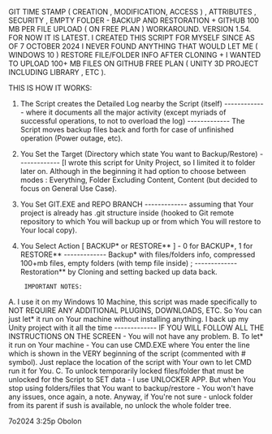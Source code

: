 GIT TIME STAMP ( CREATION , MODIFICATION, ACCESS ) , ATTRIBUTES , SECURITY , EMPTY FOLDER - BACKUP AND RESTORATION + GITHUB 100 MB PER FILE UPLOAD ( ON FREE PLAN ) WORKAROUND. VERSION 1.54. FOR NOW IT IS LATEST.
I CREATED THIS SCRIPT FOR MYSELF SINCE AS OF 7 OCTOBER 2024 I NEVER FOUND ANYTHING THAT WOULD LET ME ( WINDOWS 10 ) RESTORE FILE/FOLDER INFO AFTER CLONING + I WANTED TO UPLOAD 100+ MB FILES ON GITHUB FREE PLAN ( UNITY 3D PROJECT INCLUDING LIBRARY , ETC ).

THIS IS HOW IT WORKS:

1. The Script creates the Detailed Log nearby the Script (itself) ------------- where it documents all the major activity (except myriads of successful operations, to not to overload the log) ------------- The Script moves backup files back and forth for case of unfinished operation (Power outage, etc).
2. You Set the Target (Directory which state You want to Backup/Restore) ------------- [I wrote this script for Unity Project, so I limited it to folder later on. Although in the beginning it had option to choose between modes : Everything, Folder Excluding Content, Content (but decided to focus on General Use Case).
3. You Set GIT.EXE and REPO BRANCH ------------- assuming that Your project is already has .git structure inside (hooked to Git remote repository to which You will backup up or from which You will restore to Your local copy).
4. You Select Action [ BACKUP* or RESTORE** ] - 0 for BACKUP*, 1 for RESTORE** ------------- Backup* with files/folders info, compressed 100+mb files, empty folders (with temp file inside) ; ------------- Restoration** by Cloning and setting backed up data back.

        IMPORTANT NOTES:
  A. I use it on my Windows 10 Machine, this script was made specifically to NOT REQUIRE ANY ADDITIONAL PLUGINS, DOWNLOADS, ETC. So You can just let* it run on Your machine without installing anything. I back up my Unity project with it all the time  ------------- IF YOU WILL FOLLOW ALL THE INSTRUCTIONS ON THE SCREEN - You will not have any problem.
  B. To let* it run on Your machine - You can use CMD.EXE where You enter the line which is shown in the VERY beginning of the script (commented with # symbol). Just replace the location of the script with Your own to let CMD run it for You.
  C. To unlock temporarily locked files/folder that must be unlocked for the Script to SET data - I use UNLOCKER APP. But when You stop using folders/files that You want to backup/restore - You won't have any issues, once again, a note. Anyway, if You're not sure - unlock folder from its parent if sush is available, no unlock the whole folder tree.

  7o2024 3:25p Obolon